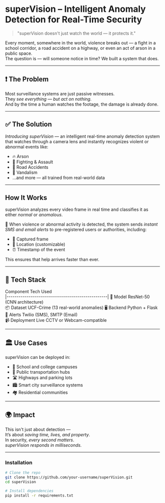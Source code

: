 # superVision – Intelligent Anomaly Detection for Real-Time Security

> "superVision doesn't just watch the world — it protects it."

Every moment, somewhere in the world, violence breaks out — a fight in a school corridor, a road accident on a highway, or even an act of arson in a public space.  
The question is — will someone notice in time?
We built a system that does.

---

## ❗ The Problem

Most surveillance systems are just passive witnesses.  
They *see everything — but act on nothing.*  
And by the time a human watches the footage, the damage is already done.

---

## ✅ The Solution

*Introducing superVision* — an intelligent real-time anomaly detection system that watches through a camera lens and instantly recognizes violent or abnormal events like:

- 🔥 Arson  
- 🥊 Fighting & Assault  
- 🚗 Road Accidents  
- 🧱 Vandalism  
- ...and more — all trained from real-world data

---

##  How It Works

 superVision analyzes every video frame in real time and classifies it as either *normal* or *anomalous*.

📩 When violence or abnormal activity is detected, the system sends *instant SMS and email alerts* to pre-registered users or authorities, including:

- 📸 Captured frame  
- 📍 Location (customizable)  
- ⏰ Timestamp of the event  

This ensures that help arrives faster than ever.

---

## 🧰 Tech Stack

 Component        Tech Used                         
|---------------------------------------------------|
 🎯 Model         ResNet-50 (CNN architecture)       
 📦 Dataset       UCF-Crime (13 real-world anomalies)
 🖥 Backend        Python + Flask                     
 📲 Alerts         Twilio (SMS), SMTP (Email)         
 📹 Deployment     Live CCTV or Webcam-compatible     

---

## 🏛 Use Cases

superVision can be deployed in:

- 🏫 School and college campuses  
- 🚌 Public transportation hubs  
- 🛣 Highways and parking lots  
- 🏙 Smart city surveillance systems  
- 🏘 Residential communities

---

## 🌍 Impact

This isn't just about detection —  
It’s about *saving time, lives, and property*.  
In security, *every second matters*.  
*superVision responds in milliseconds.*

---

### Installation

```bash
# Clone the repo
git clone https://github.com/your-username/superVision.git
cd superVision

# Install dependencies
pip install -r requirements.txt
